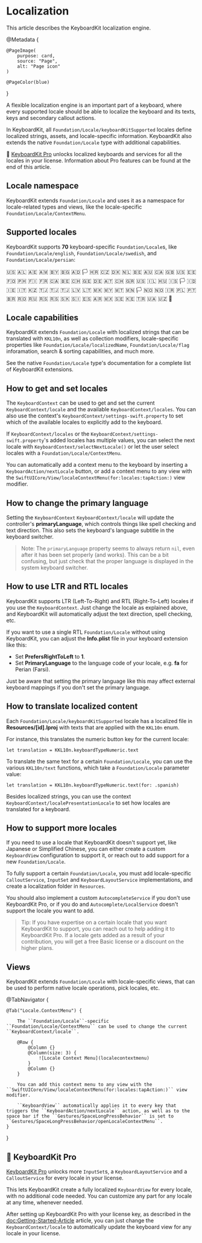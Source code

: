 # Localization

This article describes the KeyboardKit localization engine.

@Metadata {

    @PageImage(
        purpose: card,
        source: "Page",
        alt: "Page icon"
    )

    @PageColor(blue)
}

A flexible localization engine is an important part of a keyboard, where every supported locale should be able to localize the keyboard and its texts, keys and secondary callout actions.

In KeyboardKit, all ``Foundation/Locale/keyboardKitSupported`` locales define localized strings, assets, and locale-specific information. KeyboardKit also extends the native ``Foundation/Locale`` type with additional capabilities.

👑 [KeyboardKit Pro][Pro] unlocks localized keyboards and services for all the locales in your license. Information about Pro features can be found at the end of this article.

[Pro]: https://github.com/KeyboardKit/KeyboardKitPro



## Locale namespace

KeyboardKit extends ``Foundation/Locale`` and uses it as a namespace for locale-related types and views, like the locale-specific ``Foundation/Locale/ContextMenu``.



## Supported locales

KeyboardKit supports **70** keyboard-specific ``Foundation/Locale``s, like ``Foundation/Locale/english``, ``Foundation/Locale/swedish``, and ``Foundation/Locale/persian``:

🇺🇸 🇦🇱 🇦🇪 🇦🇲 🇧🇾 🇧🇬 🇦🇩 🏳️ 🇭🇷 🇨🇿 🇩🇰 🇳🇱 🇧🇪 🇦🇺 🇨🇦 🇬🇧 🇺🇸 🇪🇪 🇫🇴 🇵🇭 🇫🇮 🇫🇷 🇨🇦 🇧🇪 🇨🇭 🇬🇪 🇩🇪 🇦🇹 🇨🇭 🇬🇷 🇺🇸 🇮🇱 🇭🇺 🇮🇸 🏳️ 🇮🇩 🇮🇪 🇮🇹 🇰🇿 🇹🇯 🇹🇯 🇹🇯 🇱🇻 🇱🇹 🇲🇰 🇲🇾 🇲🇹 🇲🇳 🏳️ 🇳🇴 🇳🇴 🇮🇷 🇵🇱 🇵🇹 🇧🇷 🇷🇴 🇷🇺 🇷🇸 🇷🇸 🇸🇰 🇸🇮 🇪🇸 🇦🇷 🇲🇽 🇸🇪 🇰🇪 🇹🇷 🇺🇦 🇺🇿 🏴󠁧󠁢󠁷󠁬󠁳󠁿 


## Locale capabilities

KeyboardKit extends ``Foundation/Locale`` with localized strings that can be translated with ``KKL10n``, as well as collection modifiers, locale-specific properties like ``Foundation/Locale/localizedName``, ``Foundation/Locale/flag`` inforamation, search & sorting capabilities, and much more.

See the native ``Foundation/Locale`` type's documentation for a complete list of KeyboardKit extensions. 



## How to get and set locales 

The ``KeyboardContext`` can be used to get and set the current ``KeyboardContext/locale`` and the available ``KeyboardContext/locales``. You can also use the context's ``KeyboardContext/settings-swift.property`` to set which of the available locales to explicitly add to the keyboard.

If ``KeyboardContext/locales`` or the ``KeyboardContext/settings-swift.property``'s added locales has multiple values, you can select the next locale with ``KeyboardContext/selectNextLocale()`` or let the user select locales with a ``Foundation/Locale/ContextMenu``.

You can automatically add a context menu to the keyboard by inserting a ``KeyboardAction/nextLocale`` button, or add a context menu to any view with the ``SwiftUICore/View/localeContextMenu(for:locales:tapAction:)`` view modifier.



## How to change the primary language  

Setting the ``KeyboardContext`` ``KeyboardContext/locale`` will update the controller's **primaryLanguage**, which controls things like spell checking and text direction. This also sets the keyboard's language subtitle in the keyboard switcher.

> Note: The `primaryLanguage` property seems to always return `nil`, even after it has been set properly (and works). This can be a bit confusing, but just check that the proper language is displayed in the system keyboard switcher.



## How to use LTR and RTL locales

KeyboardKit supports LTR (Left-To-Right) and RTL (Right-To-Left) locales if you use the ``KeyboardContext``. Just change the locale as explained above, and KeyboardKit will automatically adjust the text direction, spell checking, etc.

If you want to use a single RTL ``Foundation/Locale`` without using KeyboardKit, you can adjust the **Info.plist** file in your keyboard extension like this:

* Set **PrefersRightToLeft** to **1**.
* Set **PrimaryLanguage** to the language code of your locale, e.g. **fa** for Perian (Farsi).

Just be aware that setting the primary language like this may affect external keyboard mappings if you don't set the primary language.



## How to translate localized content

Each ``Foundation/Locale/keyboardKitSupported`` locale has a localized file in **Resources/[id].lproj** with texts that are applied with the ``KKL10n`` enum. 

For instance, this translates the numeric button key for the current locale:

```
let translation = KKL10n.keyboardTypeNumeric.text
```

To translate the same text for a certain ``Foundation/Locale``, you can use the various ``KKL10n/text`` functions, which take a ``Foundation/Locale`` parameter value:

```
let translation = KKL10n.keyboardTypeNumeric.text(for: .spanish)
```

Besides localized strings, you can use the context ``KeyboardContext/localePresentationLocale`` to set how locales are translated for a keyboard.



## How to support more locales

If you need to use a locale that KeyboardKit doesn't support yet, like Japanese or Simplified Chinese, you can either create a custom ``KeyboardView`` configuration to support it, or reach out to add support for a new ``Foundation/Locale``.

To fully support a certain ``Foundation/Locale``, you must add locale-specific ``CalloutService``, ``InputSet`` and ``KeyboardLayoutService`` implementations, and create a localization folder in `Resources`.

You should also implement a custom ``AutocompleteService`` if you don't use KeyboardKit Pro, or if you do and ``Autocomplete/LocalService`` doesn't support the locale you want to add.

> Tip: If you have expertise on a certain locale that you want KeyboardKit to support, you can reach out to help adding it to KeyboardKit Pro. If a locale gets added as a result of your contribution, you will get a free Basic license or a discount on the higher plans.   



## Views

KeyboardKit extends ``Foundation/Locale`` with locale-specific views, that can be used to perform native locale operations, pick locales, etc.

@TabNavigator {
    
    @Tab("Locale.ContextMenu") {
        
        The ``Foundation/Locale``-specific ``Foundation/Locale/ContextMenu`` can be used to change the current  ``KeyboardContext/locale``.
        
        @Row {
            @Column {}
            @Column(size: 3) {
                ![Locale Context Menu](localecontextmenu)
            }
            @Column {}
        }
        
        You can add this context menu to any view with the ``SwiftUICore/View/localeContextMenu(for:locales:tapAction:)`` view modifier.
        
        ``KeyboardView`` automatically applies it to every key that triggers the ``KeyboardAction/nextLocale`` action, as well as to the space bar if the ``Gestures/SpaceLongPressBehavior`` is set to ``Gestures/SpaceLongPressBehavior/openLocaleContextMenu``.
    }
}


## 👑 KeyboardKit Pro

[KeyboardKit Pro][Pro] unlocks more ``InputSet``s, a ``KeyboardLayoutService`` and a ``CalloutService`` for every locale in your license. 

This lets KeyboardKit create a fully localized ``KeyboardView`` for every locale, with no additional code needed. You can customize any part for any locale at any time, whenever needed.

After setting up KeyboardKit Pro with your license key, as described in the <doc:Getting-Started-Article> article, you can just change the ``KeyboardContext/locale`` to automatically update the keyboard view for any locale in your license.

[Pro]: https://github.com/KeyboardKit/KeyboardKitPro
